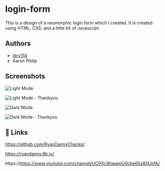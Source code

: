 # login-form

This is a design of a neumorphic login form which I created.
It is created using HTML, CSS, and a little bit of Javascript.


## Authors

- [@ry114](https://www.github.com/ryandannychacko)
- Aaron Philip

## Screenshots

![Light Mode](https://drive.google.com/file/d/1Kx0slld3oDVRlDCSsPxplMK7ioGb3OHl/view?usp=sharing)

![Light Mode - Thankyou](https://drive.google.com/file/d/1uwDDMKo-8gtTWXffYlWvQxRvrF4iVwVu/view?usp=sharing)

![Dark Mode](https://drive.google.com/file/d/1lRn7S5l5X0h2lKIvOMrxnD-DP2eFnq9v/view?usp=sharing)

![Dark Mode - Thankyou](https://drive.google.com/file/d/1l4skO3ZCvKnQllDzvPCizxi0rZIwPqj7/view?usp=sharing)


## 🔗 Links
https://github.com/RyanDannyChacko/

https://ryandanny.8b.io/

https://https://www.youtube.com/channel/UCPXc9hwamU0cbe65s8SUnfA/

